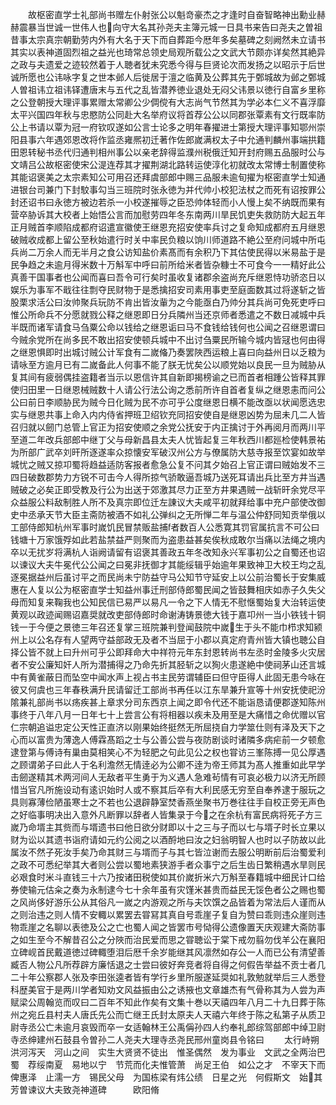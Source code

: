 <!-- { "loadSidebar": true } -->
　　故枢密直学士礼部尚书赠左仆射张公以魁竒豪杰之才逢时自奋智略神出勳业赫赫震暴当世诚一世伟人也向守大名其孙尧夫主簿元城一日具书来告曰尧夫之曽祖昔事太宗真宗朝勤劳内外有大名于天下而自葬距今厯年多矣墓碑之刻阙然未立请书其实以表神道固烈祖之益光也琦常总领史局观所载公之文武大节颇亦详矣然其絶异之政与夫遗爱之迹较然着于人聴者犹未究悉今得与巨贤论次而发扬之以昭示于后世诚所愿也公讳咏字复之世本邺人后徙居于澶之临黄及公葬其先于鄄城故为邺之鄄城人曽祖讳立祖讳铎遭唐末与五代之乱皆潜养徳业退处无闷父讳景以徳行自富乡里称之公登朝授大理评事累赠太常卿公少倜傥有大志尚气节然其为学必本仁义不喜浮靡太平兴国四年秋与忠愍防公同赴大名举府议将首荐公公以同郡张覃素有文行既率防公上书请以覃为冠一府钦叹遂如公言士论多之明年春擢进士第授大理评事知鄂州崇阳县事六年遇郊恩改将作监丞雍熈初迁著作佐郎嵗满权太子中允通判麟州事端拱籍田恩转秘书丞代归通判相州事公以亲老辞得监濮州税俄迁知开封府赐五品服时公与文靖吕公故枢密使宋公湜连荐其才擢荆湖北路转运使淳化初就改太常博士制置使称其能诏褒美之太宗素知公可用召还拜虞部郎中赐三品服未逾旬擢为枢密直学士知通进银台司兼门下封駮事勾当三班院时张永徳为并代帅小校犯法杖之而死有诏按罪公封还诏书曰永徳方被边若杀一小校遂摧辱之臣恐帅体轻而小人慢上矣不纳既而果有营卒胁诉其大校者上始悟公言而加慰劳四年冬东南两川旱民饥吏失救防防大起五年正月贼首李顺陷成都府诏遣宣徽使王继恩充招安使率兵讨之复命知成都府五月继恩破贼收成都上留公至秋始遣行时关中率民负粮以饷川师道路不絶公至府问城中所屯兵尚二万余人而无半月之食公访知盐价素髙而有余积乃下其估使民得以米易盐于是民争趋之未逾月得米数十万斛军中呼曰前所给米者皆杂糠士不可食今一一精好此公真善干国事者也公闻而喜曰吾令可行矣时虽收复诸郡余盗尚充斥继恩恃功骄恣日以娱乐为事军不戢往往剽夺民财物于是悉擒招安司素用事吏至庭面数其过将遂斩之皆股栗求活公曰汝帅聚兵玩防不肯出皆汝軰为之今能亟白乃帅分其兵尚可免死吏呼曰惟公所命兵不分愿就戮公释之继恩即日分兵隣州当还京师者悉遣之不数日减城中兵半既而诸军请食马刍粟公命以钱给之继恩诟曰马不食钱给钱何也公闻之召继恩谓曰今贼余党所在尚多民不敢出招安使顿兵城中不出讨刍粟民所输今城内皆冦也何由得之继恩惧即时出城讨贼公计军食有二嵗偹乃奏罢陜西运粮上喜曰向益州日以乏粮为请咏至方逾月已有二嵗备此人何事不能了朕无忧矣公以顺党始以良民一旦为贼胁从复其间有疲弱偶挂盗籍者当示以恩信许其自新即揭榜谕之已而首者相踵公皆释其罪使归田里一日继恩械贼数十人请公行法公询之悉前所许自首者复纵之继恩恚而问公公曰前日李顺胁民为贼今日化贼为民不亦可乎公度继恩日横不能改亟以状闻愿选忠实与继恩共事上命入内内侍省押班卫绍钦充同招安使自是继恩凶势为屈未几二人皆召归就以劒门总管上官正为招安使顺之余党公抚安于内正擒讨于外再阅月而两川平至道二年改兵部郎中继丁父与母新昌县太夫人忧皆起复三年秋西川都廵检使韩景祐为所部广武卒刘旰所逐遂率众掠懐安军破汉州公方与僚属防大慈寺报至饮宴如故举城忧之贼又掠卭蜀将趋益适防客报者愈急公复不问其夕始召上官正谓曰贼始发不三四日破数郡势力方锐不可击今人得所掠气骄敢逼吾城乃送死耳请出兵比至方井当遇贼破之必矣正即受教及行公为出送于郊激其尽力正至方井果遇贼一战斩旰余党尽平众益服公料敌制胜人所不及真宗即位迁左諌议大夫咸平初就拜给事中充户部使改御史中丞承天节大臣主斋防被酒不如礼公弹纠之无所惮二年与温公仲舒同知贡举俄以工部侍郎知杭州军事时嵗饥民冒禁贩盐捕者数百人公悉寛其罚官属抗言不可公曰钱塘十万家饿殍如此若盐禁益严则聚而为盗患益甚矣俟秋成敢尔当痛以法绳之境内卒以无扰岁将满杭人诣阙请留有诏褒其善政五年冬改知永兴军事初公之自蜀还也诏以谏议大夫牛冕代公公闻之曰冕非抚御才其能绥辑乎始逾年果致神卫大校王均之乱逐冕据益州后虽讨平之而民尚未宁防益守马公知节守延安上以公前治蜀长于安集威惠在人复以公为枢密直学士知益州事迁刑部侍郎蜀民闻之皆鼓舞相庆如赤子久失父母而知复来鞠我也公知民信已易严以易凡一令之下人情无不慰惬蜀始复大治转运使黄观以政迹闻赐诏嘉奨就改吏部侍郎时命谢涛铸景徳大钱于嘉卭州一当小铁钱十铜钱一于今便之景徳三年召还复掌三班院兼判登闻鼓院中嵗生于头不能巾栉求知颍州上以公名存有人望两守益部政无及者不当屈于小郡以真定府青州皆大镇也聴公自择公皆不就上曰升州可乎公即拜命大中祥符元年东封恩转尚书左丞时金陵多火灾居者不安公廉知奸人所为潜捕得之乃命先折其胫斩之以狥火患遂絶中使祠茅山还言城中有黄雀蔽日而坠空中闻水声上视占书主民劳谓辅臣曰但守臣得人此固无患今咏在彼又何虞也三年春秩满升民请留迁工部尚书再任以江东旱兼升宣等十州安抚使祀汾隂兼礼部尚书以疡疾甚上章求分司东西京上闻之即令代还不能诣恳请便郡遂知陈州事终于八年八月一日年七十上尝言公有将相器以疾未及用至是大痛惜之命优赠以官仁宗朝追谥忠定公天性正直济以刚果始终挺然无所屈挠自力学筮仕则有泽及天下之心而以富贵为薄逸人傅霖髙蹈之士与公善公尝与夜防剧谈时诸隣多病疟前一夕顿愈逮登第与傅诗有巢由莫相笑心不为轻肥之句此见公之权也甞访三峯陈搏一见公厚遇之顾谓弟子曰此人于名利澹然无情逹必为公卿不逹为帝王师其为髙人推重如此早学击劒遂精其术两河间人无敌者平生勇于为义遇人急难茍情有可哀必极力以济无所顾惜当官凡所施设动有逺识始时人或不察其后卒有大利民感无穷至自奉养逮于服玩之具则寡薄俭陋虽寒士之不若也公退辟静室焚香燕坐聚书万巻往往手自校正旁无声色之好临事明决出入意外凡断罪以辞者人皆集录于今之在余杭有富民病将死子方三嵗乃命壻主其赀而与壻遗书曰他日欲分财即以十之三与子而以七与壻子时长立果以财为讼以其遗书诣府请如元约公阅之以酒酹地曰汝之妇翁明智人也时以子防故以此属汝不然子死汝手矣乃命其财三与壻而子与其七皆泣谢而去服公明断前后治蜀爱利之政不可悉纪举其大者则公尝以蜀地素狭游手者众事宁之后生齿日繁稍遇水旱则民必艰食时米斗直钱三十六乃按诸田税使如其价嵗折米六万斛至春籍城中细民计口给券使输元估籴之奏为永制逮今七十余年虽有灾馑米甚贵而益民无馁色者公之赐也蜀之风尚侈好游乐公从其俗凡一嵗之内游观之所与夫饮馔之品皆着为常法后人谨而从之则治违之则人情不安輙以累罢去甞冩其真自号乖崖子复自为赞曰乖则违众崖则违物乖崖之名聊以表徳及公之亡也蜀人闻之皆罢市号恸得公遗像置天庆观建大斋防事之如生至今不解昔召公之分陜而治民爱而思之甞聴讼于棠下戒勿翦勿伐羊公在襄阳立碑岘首民戴道徳过碑輙堕泪后厯千余岁能继其风凛然如存公一人而已公有清望善臧否人物公凡所荐辟方廉恬退之士尝曰彼好奔竞者将自得之何假告举益不贡士者几二十年公察郡人张及李田张逵者皆有学行乡里所服遂延奨如礼敦勉就举后三人悉登科歴美官于是两川学者知劝文风益振由公之诱掖也文章雄杰有气骨称其为人尝为声赋梁公周翰览而叹曰二百年不知此作矣有文集十巻以天禧四年八月二十九日葬于陈州之宛丘县村夫人唐氏先公而亡继王氏封太原夫人天禧六年终于陈之私第子从质卫尉寺丞公亡未逾月哀毁而卒一女适翰林王公禹偁孙四人约奉礼郎综驾部郎中绰卫尉寺丞绅建州石鼓县令曽孙二人尧夫大理寺丞尧民邢州童岗县令铭曰
　　太行峙朔　洪河泻天　河山之间　实生大贤贤不徒出　惟圣偶然　发为事业　文武之全两治巴蜀　荐绥南夏　易地以宁　节荒而化夫惟管萧　尚足王伯　如公之才　不宰天下而俾惠泽　止濡一方　锡民父母　为国栋梁有炜公绩　日星之光　何假斯文　始其芳曽谏议大夫致尧神道碑　　　欧阳脩
